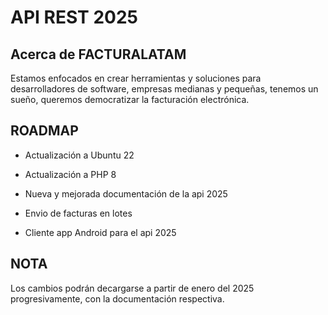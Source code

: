 # **API REST 2025**

## Acerca de FACTURALATAM

Estamos enfocados en crear herramientas y soluciones para desarrolladores de software, empresas medianas y pequeñas, tenemos un sueño, queremos democratizar la facturación electrónica.

## ROADMAP

- Actualización a Ubuntu 22

- Actualización a PHP 8

- Nueva y mejorada documentación de la api 2025

- Envio de facturas en lotes

- Cliente app Android para el api 2025


## NOTA

Los cambios podrán decargarse a partir de enero del 2025 progresivamente, con la documentación respectiva.

